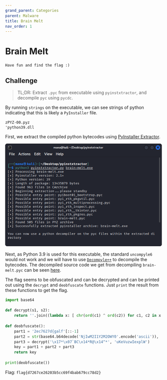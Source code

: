 ```yaml
---
grand_parent: Categories
parent: Malware
title: Brain Melt
nav_order: 1
---
```


# Brain Melt

```
Have fun and find the flag :)
```

## Challenge

> TL;DR: Extract `.pyc` from executable using `pyinstxtractor`, and decompile `pyc` using `pycdc`.

By running `strings` on the executable, we can see strings of python indicating that this is likely a `PyInstaller` file.

```
zPYZ-00.pyz
'python39.dll
```

First, we extract the compiled python bytecodes using [PyInstaller Extractor](https://github.com/extremecoders-re/pyinstxtractor).

<img src="images/brainmelt-1.png"><br>

Next, as Python 3.9 is used for this executable, the standard `uncompyle6` would not work and we will have to use [`Decompyle++`](https://github.com/zrax/pycdc) to decompile the bytecodes. The decompiled source code we get from decompiling `brain-melt.pyc` can be seen [here](files/brain-melt.py).

The flag seems to be obfuscated and can be decrypted and can be printed out using the `decrypt` and `deobfuscate` functions. Just `print` the result from these functions to get the flag.

```py
import base64

def decrypt(s1, s2):
    return ''.join((lambda x: [ chr(ord(c1) ^ ord(c2)) for c1, c2 in x ])(zip(s1, s2)))

def deobfuscate():
    part1 = '2ec7627d{galf'[::-1]
    part2 = str(base64.b64decode('NjIwM2I1Y2M2OWY0'.encode('ascii')), 'UTF8')
    part3 = decrypt('\x17*\x07`BC\x14*R@\x14^*', 'uKeVuzwIexplW')
    key = part1 + part2 + part3
    return key

print(deobfuscate())
```

Flag: `flag{d7267ce26203b5cc69f4bab679cc78d2}`